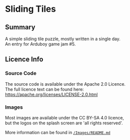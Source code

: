 # Sliding Tiles

## Summary

A simple sliding tile puzzle, mostly written in a single day.  
An entry for Arduboy game jam #5.

## Licence Info

### Source Code

The source code is available under the Apache 2.0 Licence.  
The full licence text can be found here:  
https://apache.org/licenses/LICENSE-2.0.html

### Images

Most images are available under the CC BY-SA 4.0 licence,  
but the logos on the splash screen are 'all rights reserved'.

More information can be found in [`/Images/README.md`](Images/README.md)